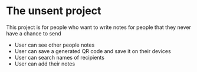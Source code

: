 # The unsent project

This project is for people who want to write notes for people that they never have a chance to send

- User can see other people notes
- User can save a generated QR code and save it on their devices
- User can search names of recipients 
- User can add their notes

